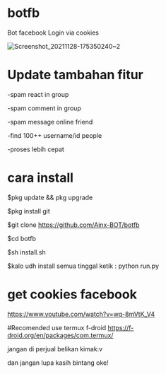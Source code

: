 # botfb
Bot facebook Login via cookies

![Screenshot_20211128-175350240~2](https://user-images.githubusercontent.com/52388234/143765212-69574e84-89ee-4c61-9466-f1c207f4a822.jpg)

# Update tambahan fitur
-spam react in group

-spam comment in group

-spam message online friend

-find 100++ username/id people

-proses lebih cepat

# cara install
$pkg update && pkg upgrade

$pkg install git

$git clone https://github.com/Ainx-BOT/botfb

$cd botfb

$sh install.sh

$kalo udh install semua tinggal ketik : python run.py

# get cookies facebook
https://www.youtube.com/watch?v=wq-8mVtK_V4

#Recomended use termux f-droid
https://f-droid.org/en/packages/com.termux/

jangan di perjual belikan kimak:v

dan jangan lupa kasih bintang oke!
